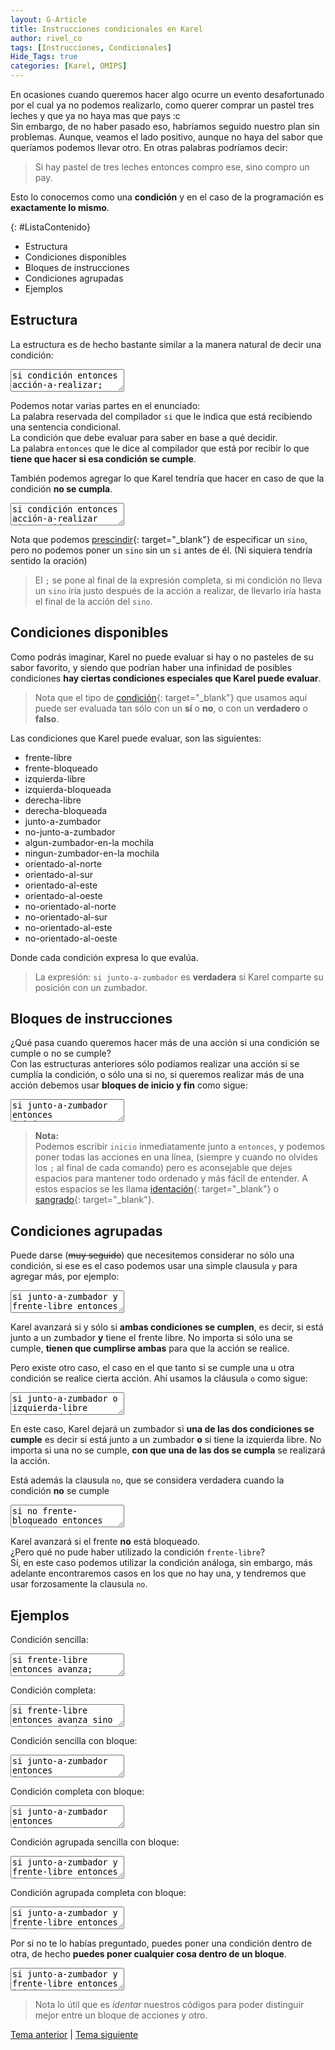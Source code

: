 ```yaml
---
layout: G-Article
title: Instrucciones condicionales en Karel
author: rivel_co
tags: [Instrucciones, Condicionales]
Hide_Tags: true
categories: [Karel, OMIPS]
---
```


En ocasiones cuando queremos hacer algo ocurre un evento desafortunado por el cual ya no podemos realizarlo, como querer comprar un pastel tres leches y que ya no haya mas que pays <span>:c</span> <br>
Sin embargo, de no haber pasado eso, habríamos seguido nuestro plan sin problemas. Aunque, veamos el lado positivo, aunque no haya del sabor que queríamos podemos llevar otro.	En otras palabras podríamos decir:

> Si hay pastel de tres leches entonces compro ese, sino compro un pay.

Esto lo conocemos como una **condición** y en el caso de la programación es **exactamente lo mismo**.

{: #ListaContenido}
- Estructura
- Condiciones disponibles
- Bloques de instrucciones
- Condiciones agrupadas
- Ejemplos

## Estructura

La estructura es de hecho bastante similar a la manera natural de decir una condición:

<textarea class="output">
si condición entonces acción-a-realizar;</textarea>

Podemos notar varias partes en el enunciado: <br>
La palabra reservada del compilador `si` que le indica que está recibiendo una sentencia condicional. <br>
La condición que debe evaluar para saber en base a qué decidir. <br>
La palabra `entonces` que le dice al compilador que está por recibir lo que **tiene que hacer si esa condición se cumple**.

También podemos agregar lo que Karel tendría que hacer en caso de que la condición **no se cumpla**.

<textarea class="output">
si condición entonces acción-a-realizar sino acción-alternativa;</textarea>

Nota que podemos [prescindir](http://dle.rae.es/?id=U5RdD3G){: target="_blank"} de especificar un `sino`, pero no podemos poner un `sino` sin un `si` antes de él. (<span>Ni siquiera tendría sentido la oración</span>)

> El `;` se pone al final de la expresión completa, si mi condición no lleva un `sino` iría justo después de la acción a realizar, de llevarlo iría hasta el final de la acción del `sino`.

## Condiciones disponibles

Como podrás imaginar, Karel no puede evaluar si hay o no pasteles de su sabor favorito, y siendo que podrían haber una infinidad de posibles condiciones **hay ciertas condiciones especiales que Karel puede evaluar**.

> Nota que el tipo de [condición](http://dle.rae.es/?id=ABisSB6#17It2n4){: target="_blank"} que usamos aquí puede ser evaluada tan sólo con un **sí** o **no**, o con un **verdadero** o **falso**.

Las condiciones que Karel puede evaluar, son las siguientes:

- frente-libre
- frente-bloqueado
- izquierda-libre
- izquierda-bloqueada
- derecha-libre
- derecha-bloqueada
- junto-a-zumbador
- no-junto-a-zumbador
- algun-zumbador-en-la mochila
- ningun-zumbador-en-la mochila
- orientado-al-norte
- orientado-al-sur
- orientado-al-este
- orientado-al-oeste
- no-orientado-al-norte
- no-orientado-al-sur
- no-orientado-al-este
- no-orientado-al-oeste

Donde cada condición expresa lo que evalúa.

> La expresión: `si junto-a-zumbador` es **verdadera** si Karel comparte su posición con un zumbador.

## Bloques de instrucciones

<span>¿Qué pasa cuando queremos hacer más de una acción si una condición se cumple o no se cumple?</span> <br>
Con las estructuras anteriores sólo podíamos realizar una acción si se cumplía la condición, o sólo una si no, si queremos realizar más de una acción debemos usar **bloques de inicio y fin** como sigue:

<textarea class="output">
si junto-a-zumbador entonces
inicio
	acción;
	acción;
	...
fin;</textarea>

> **Nota:**<br>
> Podemos escribir `inicio` inmediatamente junto a `entonces`, y podemos poner todas las acciones en una línea, (<span>siempre y cuando no olvides los `;` al final de cada comando</span>) pero es aconsejable que dejes espacios para mantener todo ordenado y más fácil de entender. A estos espacios se les llama [identación](https://es.wikipedia.org/wiki/Indentaci%C3%B3n){: target="_blank"} o [sangrado](http://dle.rae.es/?id=XCq62r8#LTED7NG){: target="_blank"}.

## Condiciones agrupadas

Puede darse (<s>muy seguido</s>) que necesitemos considerar no sólo una condición, si ese es el caso podemos usar una simple clausula `y` para agregar más, por ejemplo:

<textarea class="eKarel">
si junto-a-zumbador y frente-libre entonces avanza;</textarea>

Karel avanzará si y sólo si **ambas condiciones se cumplen**, es decir, si está junto a un zumbador **y** tiene el frente libre. No importa si sólo una se cumple, **tienen que cumplirse ambas** para que la acción se realice.

Pero existe otro caso, el caso en el que tanto si se cumple una u otra condición se realice cierta acción. Ahí usamos la cláusula `o` como sigue:

<textarea class="eKarel">
si junto-a-zumbador o izquierda-libre entonces deja-zumbador;</textarea>

En este caso, Karel dejará un zumbador si **una de las dos condiciones se cumple** es decir si está junto a un zumbador **o** si tiene la izquierda libre. No importa si una no se cumple, **con que una de las dos se cumpla** se realizará la acción.

Está además la clausula `no`, que se considera verdadera cuando la condición **no** se cumple

<textarea class="eKarel">
si no frente-bloqueado entonces avanza;</textarea>

Karel avanzará si el frente **no** está bloqueado.<br>
<span>¿Pero qué no pude haber utilizado la condición `frente-libre`?</span><br>
Sí, en este caso podemos utilizar la condición análoga, sin embargo, más adelante encontraremos casos en los que no hay una, y tendremos que usar forzosamente la clausula `no`.

## Ejemplos

Condición sencilla:

<textarea class="eKarel">
si frente-libre entonces avanza;</textarea>

Condición completa:

<textarea class="eKarel">
si frente-libre entonces avanza sino gira-izquierda;</textarea>

Condición sencilla con bloque:

<textarea class="eKarel">
si junto-a-zumbador entonces
inicio
	coge-zumbador;
	gira-izquierda;
fin;</textarea>

Condición completa con bloque:

<textarea class="eKarel">
si junto-a-zumbador entonces
inicio
	coge-zumbador;
	gira-izquierda;
fin sino
	inicio
		gira-izquierda;
		apagate
	fin;</textarea>

Condición agrupada sencilla con bloque:

<textarea class="eKarel">
si junto-a-zumbador y frente-libre entonces
inicio
	coge-zumbador;
	avanza;
fin;</textarea>

Condición agrupada completa con bloque:

<textarea class="eKarel">
si junto-a-zumbador y frente-libre entonces
inicio
	coge-zumbador;
	avanza;
fin sino 
	inicio
		deja-zumbador;
		apagate;
	fin;</textarea>

Por si no te lo habías preguntado, puedes poner una condición dentro de otra, de hecho **puedes poner cualquier cosa dentro de un bloque**.

<textarea class="eKarel">
si junto-a-zumbador y frente-libre entonces
inicio
	coge-zumbador;
	avanza;
fin sino 
	inicio
		si frente-bloqueado entonces avanza;
		apagate;
	fin;</textarea>

> Nota lo útil que es *identar* nuestros códigos para poder distinguir mejor entre un bloque de acciones y otro.

<div class="Nav">
	<a href="{{ site.baseurl }}/Karel/Instrucciones/Lineales/">Tema anterior</a> | <a href="{{ site.baseurl }}/Karel/Instrucciones/Ciclicas/">Tema siguiente</a>
</div>